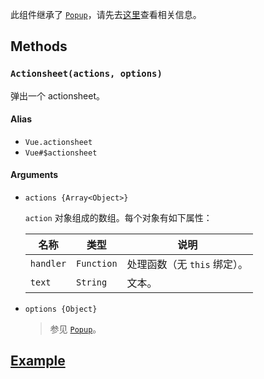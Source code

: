 此组件继承了 [`Popup`][popup]，请先去[这里][popup]查看相关信息。

## Methods

### `Actionsheet(actions, options)`

弹出一个 actionsheet。

#### Alias

- `Vue.actionsheet`
- `Vue#$actionsheet`

#### Arguments

- `actions {Array<Object>}`

	`action` 对象组成的数组。每个对象有如下属性：

	| 名称		| 类型			| 说明						|
	| ---		| ---			| ---						|
	| `handler`	| `Function`	| 处理函数（无 `this` 绑定）。	|
	| `text`	| `String`		| 文本。						|

- `options {Object}`

	> 参见 [`Popup`](../popup#options)。

[popup]: ../popup/

## [Example](http://localhost/demo/actionsheet)